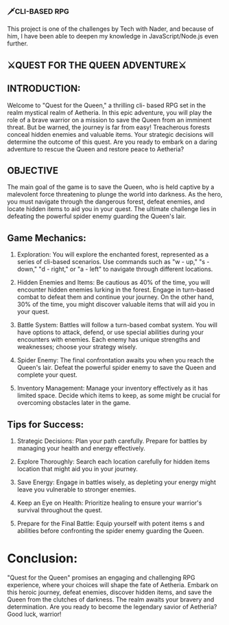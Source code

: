 ### 🗡️CLI-BASED RPG


<p>This project is one of the challenges by Tech with Nader, and because of
him, I have been able to deepen my knowledge in JavaScript/Node.js even
further. </p>

## ⚔️QUEST FOR THE QUEEN ADVENTURE⚔️

## INTRODUCTION:
Welcome to "Quest for the Queen," a thrilling cli- based RPG set in the
realm mystical realm of Aetheria. In this epic adventure, you will play
the role of a brave warrior on a mission to save the Queen from an
imminent threat. But be warned, the journey is far from easy!
Treacherous forests conceal hidden enemies and valuable items. Your
strategic decisions will determine the outcome of this quest. Are you
ready to embark on a daring adventure to rescue the Queen and restore
peace to Aetheria?

## OBJECTIVE
The main goal of the game is to save the Queen, who is held captive by
a malevolent force threatening to plunge the world into darkness. As
the hero, you must navigate through the dangerous forest, defeat
enemies, and locate hidden items to aid you in your quest. The ultimate
challenge lies in defeating the powerful spider enemy guarding the
Queen's lair.

## Game Mechanics:

1. Exploration: You will explore the enchanted forest, represented as a
series of cli-based scenarios. Use commands such as "w - up," "s - down," "d - right," or "a - left" to navigate through different locations.
2. Hidden Enemies and Items: Be cautious as 40% of the time, you will
encounter hidden enemies lurking in the forest. Engage in turn-based
combat to defeat them and continue your journey. On the other hand, 30%
of the time, you might discover valuable items that will aid you in
your quest.
3. Battle System: Battles will follow a turn-based combat system. You
will have options to attack, defend, or use special abilities during
your encounters with enemies. Each enemy has unique strengths and
weaknesses; choose your strategy wisely.

3. Spider Enemy: The final confrontation awaits you when you reach the
Queen's lair. Defeat the powerful spider enemy to save the Queen and
complete your quest.

4. Inventory Management: Manage your inventory effectively as it has
limited space. Decide which items to keep, as some might be crucial for
overcoming obstacles later in the game.

## Tips for Success:

1. Strategic Decisions: Plan your path carefully. Prepare for battles by
managing your health and energy effectively.

2. Explore Thoroughly: Search each location carefully for hidden items
location that might aid you in your journey.

3. Save Energy: Engage in battles wisely, as depleting your energy might
leave you vulnerable to stronger enemies.

4. Keep an Eye on Health: Prioritize healing to ensure your warrior's
survival throughout the quest.

5. Prepare for the Final Battle: Equip yourself with potent items s and
abilities before confronting the spider enemy guarding the Queen.

# Conclusion:
"Quest for the Queen" promises an engaging and challenging RPG
experience, where your choices will shape the fate of Aetheria. Embark
on this heroic journey, defeat enemies, discover hidden items, and save
the Queen from the clutches of darkness. The realm awaits your bravery
and determination. Are you ready to become the legendary savior of
Aetheria? Good luck, warrior!

